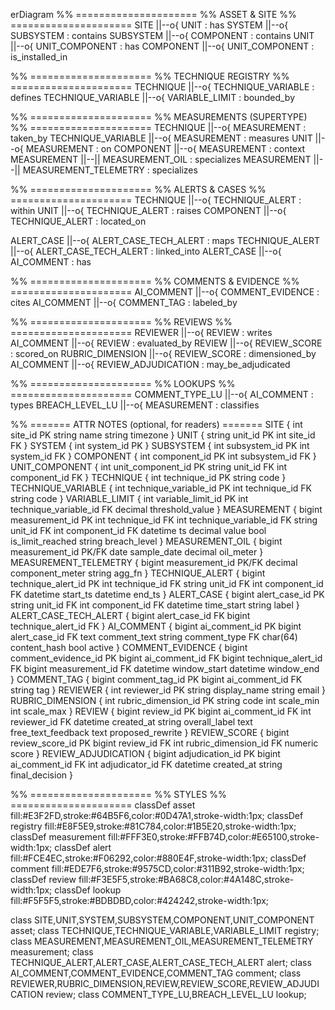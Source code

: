 erDiagram
  %% =====================
  %% ASSET & SITE
  %% =====================
  SITE ||--o{ UNIT : has
  SYSTEM ||--o{ SUBSYSTEM : contains
  SUBSYSTEM ||--o{ COMPONENT : contains
  UNIT ||--o{ UNIT_COMPONENT : has
  COMPONENT ||--o{ UNIT_COMPONENT : is_installed_in

  %% =====================
  %% TECHNIQUE REGISTRY
  %% =====================
  TECHNIQUE ||--o{ TECHNIQUE_VARIABLE : defines
  TECHNIQUE_VARIABLE ||--o{ VARIABLE_LIMIT : bounded_by

  %% =====================
  %% MEASUREMENTS (SUPERTYPE)
  %% =====================
  TECHNIQUE ||--o{ MEASUREMENT : taken_by
  TECHNIQUE_VARIABLE ||--o{ MEASUREMENT : measures
  UNIT ||--o{ MEASUREMENT : on
  COMPONENT ||--o{ MEASUREMENT : context
  MEASUREMENT ||--|| MEASUREMENT_OIL : specializes
  MEASUREMENT ||--|| MEASUREMENT_TELEMETRY : specializes

  %% =====================
  %% ALERTS & CASES
  %% =====================
  TECHNIQUE ||--o{ TECHNIQUE_ALERT : within
  UNIT ||--o{ TECHNIQUE_ALERT : raises
  COMPONENT ||--o{ TECHNIQUE_ALERT : located_on

  ALERT_CASE ||--o{ ALERT_CASE_TECH_ALERT : maps
  TECHNIQUE_ALERT ||--o{ ALERT_CASE_TECH_ALERT : linked_into
  ALERT_CASE ||--o{ AI_COMMENT : has

  %% =====================
  %% COMMENTS & EVIDENCE
  %% =====================
  AI_COMMENT ||--o{ COMMENT_EVIDENCE : cites
  AI_COMMENT ||--o{ COMMENT_TAG : labeled_by

  %% =====================
  %% REVIEWS
  %% =====================
  REVIEWER ||--o{ REVIEW : writes
  AI_COMMENT ||--o{ REVIEW : evaluated_by
  REVIEW ||--o{ REVIEW_SCORE : scored_on
  RUBRIC_DIMENSION ||--o{ REVIEW_SCORE : dimensioned_by
  AI_COMMENT ||--o{ REVIEW_ADJUDICATION : may_be_adjudicated

  %% =====================
  %% LOOKUPS
  %% =====================
  COMMENT_TYPE_LU ||--o{ AI_COMMENT : types
  BREACH_LEVEL_LU ||--o{ MEASUREMENT : classifies

  %% ======= ATTR NOTES (optional, for readers) =======
  SITE { int site_id PK
        string name
        string timezone }
  UNIT { string unit_id PK
         int site_id FK }
  SYSTEM { int system_id PK }
  SUBSYSTEM { int subsystem_id PK
              int system_id FK }
  COMPONENT { int component_id PK
              int subsystem_id FK }
  UNIT_COMPONENT { int unit_component_id PK
                   string unit_id FK
                   int component_id FK }
  TECHNIQUE { int technique_id PK
              string code }
  TECHNIQUE_VARIABLE { int technique_variable_id PK
                       int technique_id FK
                       string code }
  VARIABLE_LIMIT { int variable_limit_id PK
                   int technique_variable_id FK
                   decimal threshold_value }
  MEASUREMENT { bigint measurement_id PK
                int technique_id FK
                int technique_variable_id FK
                string unit_id FK
                int component_id FK
                datetime ts
                decimal value
                bool is_limit_reached
                string breach_level }
  MEASUREMENT_OIL { bigint measurement_id PK/FK
                    date sample_date
                    decimal oil_meter }
  MEASUREMENT_TELEMETRY { bigint measurement_id PK/FK
                          decimal component_meter
                          string agg_fn }
  TECHNIQUE_ALERT { bigint technique_alert_id PK
                    int technique_id FK
                    string unit_id FK
                    int component_id FK
                    datetime start_ts
                    datetime end_ts }
  ALERT_CASE { bigint alert_case_id PK
               string unit_id FK
               int component_id FK
               datetime time_start
               string label }
  ALERT_CASE_TECH_ALERT { bigint alert_case_id FK
                          bigint technique_alert_id FK }
  AI_COMMENT { bigint ai_comment_id PK
               bigint alert_case_id FK
               text comment_text
               string comment_type FK
               char(64) content_hash
               bool active }
  COMMENT_EVIDENCE { bigint comment_evidence_id PK
                     bigint ai_comment_id FK
                     bigint technique_alert_id FK
                     bigint measurement_id FK
                     datetime window_start
                     datetime window_end }
  COMMENT_TAG { bigint comment_tag_id PK
                bigint ai_comment_id FK
                string tag }
  REVIEWER { int reviewer_id PK
             string display_name
             string email }
  RUBRIC_DIMENSION { int rubric_dimension_id PK
                     string code
                     int scale_min
                     int scale_max }
  REVIEW { bigint review_id PK
           bigint ai_comment_id FK
           int reviewer_id FK
           datetime created_at
           string overall_label
           text free_text_feedback
           text proposed_rewrite }
  REVIEW_SCORE { bigint review_score_id PK
                 bigint review_id FK
                 int rubric_dimension_id FK
                 numeric score }
  REVIEW_ADJUDICATION { bigint adjudication_id PK
                        bigint ai_comment_id FK
                        int adjudicator_id FK
                        datetime created_at
                        string final_decision }

  %% =====================
  %% STYLES
  %% =====================
  classDef asset fill:#E3F2FD,stroke:#64B5F6,color:#0D47A1,stroke-width:1px;
  classDef registry fill:#E8F5E9,stroke:#81C784,color:#1B5E20,stroke-width:1px;
  classDef measurement fill:#FFF3E0,stroke:#FFB74D,color:#E65100,stroke-width:1px;
  classDef alert fill:#FCE4EC,stroke:#F06292,color:#880E4F,stroke-width:1px;
  classDef comment fill:#EDE7F6,stroke:#9575CD,color:#311B92,stroke-width:1px;
  classDef review fill:#F3E5F5,stroke:#BA68C8,color:#4A148C,stroke-width:1px;
  classDef lookup fill:#F5F5F5,stroke:#BDBDBD,color:#424242,stroke-width:1px;

  class SITE,UNIT,SYSTEM,SUBSYSTEM,COMPONENT,UNIT_COMPONENT asset;
  class TECHNIQUE,TECHNIQUE_VARIABLE,VARIABLE_LIMIT registry;
  class MEASUREMENT,MEASUREMENT_OIL,MEASUREMENT_TELEMETRY measurement;
  class TECHNIQUE_ALERT,ALERT_CASE,ALERT_CASE_TECH_ALERT alert;
  class AI_COMMENT,COMMENT_EVIDENCE,COMMENT_TAG comment;
  class REVIEWER,RUBRIC_DIMENSION,REVIEW,REVIEW_SCORE,REVIEW_ADJUDICATION review;
  class COMMENT_TYPE_LU,BREACH_LEVEL_LU lookup;

